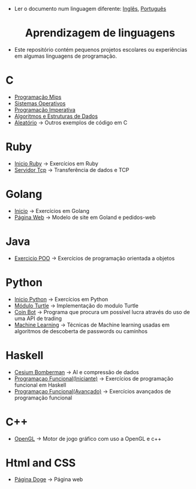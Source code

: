 * Ler o documento num linguagem diferente: [Inglês](README.md), [Português](README.pt.md)

<div align="center">
	<h1><strong>Aprendizagem de linguagens</strong></h1>
</div>

* Este repositório contém pequenos projetos escolares ou experiências em algumas linguagens de programação.


# C

- [Programação Mips](C/Mips(Assembly)_C)
- [Sistemas Operativos](C/OSystems)
- [Programação Imperativa](C/ImperativeP)
- [Algoritmos e Estruturas de Dados](C/Algorithms_DataStructures)
- [Aleatório](C/Random) -> Outros exemplos de código em C

# Ruby

- [Inicio Ruby](Ruby/ruby_basics) -> Exercícios em Ruby
- [Servidor Tcp](Ruby/tcp_server) -> Transferência de dados e TCP

# Golang

- [Inicio](Golang/start) -> Exercícios em Golang
- [Página Web](Golang/webpage) -> Modelo de site em Goland e pedidos-web

# Java

- [Exercicio POO](Java/OOP_classes) -> Exercícios de programação orientada a objetos

# Python

- [Inicio Python](Python/python_basics) -> Exercícios em Python
- [Módulo Turtle](Python/turtle_module) -> Implementação do modulo Turtle
- [Coin Bot](Python/coinBot) -> Programa que procura um possível lucra através do uso de uma API de trading
- [Machine Learning](Python/machine_learning) -> Técnicas de Machine learning usadas em algoritmos de descoberta de passwords ou caminhos
# Haskell

- [Cesium Bomberman](Haskell/cesium_bomberman) -> AI e compressão de dados
- [Programaçao Funcional(Iniciante)](Haskell/FunctionalP) -> Exercícios de programação funcional em Haskell
- [Programaçao Funcional(Avançado)](Haskell/CP) -> Exercícios avançados de programação funcional

# C++

- [OpenGL](CPP/GraphicComputation) -> Motor de jogo gráfico com uso a OpenGL e c++

# Html and CSS

- [Página Doge](Html_Css/DogeSite) -> Página web
